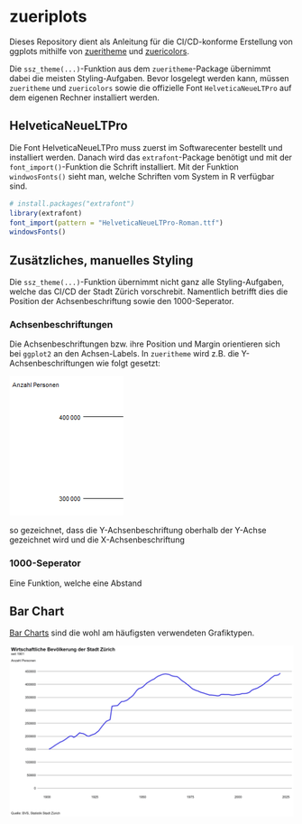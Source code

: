 # zueriplots

Dieses Repository dient als Anleitung für die CI/CD-konforme Erstellung von ggplots mithilfe von [zueritheme](https://github.com/StatistikStadtZuerich/zueritheme) und [zuericolors](https://github.com/StatistikStadtZuerich/zuericolors).

Die `ssz_theme(...)`-Funktion aus dem `zueritheme`-Package übernimmt dabei die meisten Styling-Aufgaben. Bevor losgelegt werden kann, müssen `zueritheme` und `zuericolors` sowie die offizielle Font `HelveticaNeueLTPro` auf dem eigenen Rechner installiert werden.

## HelveticaNeueLTPro

Die Font HelveticaNeueLTPro muss zuerst im Softwarecenter bestellt und installiert werden. Danach wird das `extrafont`-Package benötigt und mit der `font_import()`-Funktion die Schrift installiert. Mit der Funktion `windwosFonts()` sieht man, welche Schriften vom System in R verfügbar sind.

``` r
# install.packages("extrafont")
library(extrafont)
font_import(pattern = "HelveticaNeueLTPro-Roman.ttf")
windowsFonts()
```

## Zusätzliches, manuelles Styling
Die `ssz_theme(...)`-Funktion übernimmt nicht ganz alle Styling-Aufgaben, welche das CI/CD der Stadt Zürich vorschrebit. Namentlich betrifft dies die Position der Achsenbeschriftung sowie den 1000-Seperator.

### Achsenbeschriftungen
Die Achsenbeschriftungen bzw. ihre Position und Margin orientieren sich bei `ggplot2` an den Achsen-Labels. In `zueritheme` wird z.B. die Y-Achsenbeschriftungen wie folgt gesetzt:

<img src='pics/axis_text.png' />

so gezeichnet, dass die Y-Achsenbeschriftung oberhalb der Y-Achse gezeichnet wird und die X-Achsenbeschriftung


### 1000-Seperator
Eine Funktion, welche eine Abstand 

## Bar Chart
[Bar Charts](https://r-graph-gallery.com/barplot.html) sind die wohl am häufigsten verwendeten Grafiktypen.

<img src='plots/line_chart.png' />